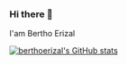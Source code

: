 ### Hi there 👋
I'am Bertho Erizal

[![berthoerizal's GitHub stats](https://github-readme-stats.vercel.app/api?username=berthoerizal&show_icons=true&theme=dracula)](https://github.com/berthoerizal/github-readme-stats)


